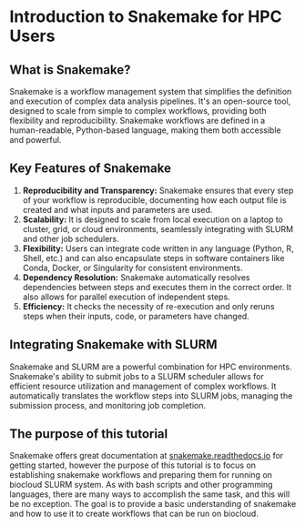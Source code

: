 # Introduction to Snakemake for HPC Users

## What is Snakemake?

Snakemake is a workflow management system that simplifies the definition and execution of complex data analysis pipelines. It's an open-source tool, designed to scale from simple to complex workflows, providing both flexibility and reproducibility. Snakemake workflows are defined in a human-readable, Python-based language, making them both accessible and powerful.

## Key Features of Snakemake

1. **Reproducibility and Transparency:** Snakemake ensures that every step of your workflow is reproducible, documenting how each output file is created and what inputs and parameters are used.
2. **Scalability:** It is designed to scale from local execution on a laptop to cluster, grid, or cloud environments, seamlessly integrating with SLURM and other job schedulers.
3. **Flexibility:** Users can integrate code written in any language (Python, R, Shell, etc.) and can also encapsulate steps in software containers like Conda, Docker, or Singularity for consistent environments.
4. **Dependency Resolution:** Snakemake automatically resolves dependencies between steps and executes them in the correct order. It also allows for parallel execution of independent steps.
5. **Efficiency:** It checks the necessity of re-execution and only reruns steps when their inputs, code, or parameters have changed.

## Integrating Snakemake with SLURM

Snakemake and SLURM are a powerful combination for HPC environments. Snakemake's ability to submit jobs to a SLURM scheduler allows for efficient resource utilization and management of complex workflows. It automatically translates the workflow steps into SLURM jobs, managing the submission process, and monitoring job completion.

## The purpose of this tutorial

Snakemake offers great documentation at [snakemake.readthedocs.io](https://snakemake.readthedocs.io/en/stable/) for getting started, however the purpose of this tutorial is to focus on establishing snakemake workflows and preparing them for running on biocloud SLURM system. As with bash scripts and other programming languages, there are many ways to accomplish the same task, and this will be no exception. The goal is to provide a basic understanding of snakemake and how to use it to create workflows that can be run on biocloud.
